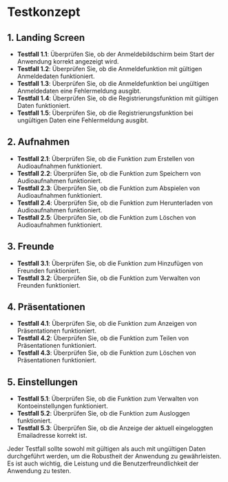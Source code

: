 # Testkonzept

## 1. Landing Screen
- **Testfall 1.1**: Überprüfen Sie, ob der Anmeldebildschirm beim Start der Anwendung korrekt angezeigt wird.
- **Testfall 1.2**: Überprüfen Sie, ob die Anmeldefunktion mit gültigen Anmeldedaten funktioniert.
- **Testfall 1.3**: Überprüfen Sie, ob die Anmeldefunktion bei ungültigen Anmeldedaten eine Fehlermeldung ausgibt.
- **Testfall 1.4**: Überprüfen Sie, ob die Registrierungsfunktion mit gültigen Daten funktioniert.
- **Testfall 1.5**: Überprüfen Sie, ob die Registrierungsfunktion bei ungültigen Daten eine Fehlermeldung ausgibt.

## 2. Aufnahmen
- **Testfall 2.1**: Überprüfen Sie, ob die Funktion zum Erstellen von Audioaufnahmen funktioniert.
- **Testfall 2.2**: Überprüfen Sie, ob die Funktion zum Speichern von Audioaufnahmen funktioniert.
- **Testfall 2.3**: Überprüfen Sie, ob die Funktion zum Abspielen von Audioaufnahmen funktioniert.
- **Testfall 2.4**: Überprüfen Sie, ob die Funktion zum Herunterladen von Audioaufnahmen funktioniert.
- **Testfall 2.5**: Überprüfen Sie, ob die Funktion zum Löschen von Audioaufnahmen funktioniert.

## 3. Freunde
- **Testfall 3.1**: Überprüfen Sie, ob die Funktion zum Hinzufügen von Freunden funktioniert.
- **Testfall 3.2**: Überprüfen Sie, ob die Funktion zum Verwalten von Freunden funktioniert.

## 4. Präsentationen
- **Testfall 4.1**: Überprüfen Sie, ob die Funktion zum Anzeigen von Präsentationen funktioniert.
- **Testfall 4.2**: Überprüfen Sie, ob die Funktion zum Teilen von Präsentationen funktioniert.
- **Testfall 4.3**: Überprüfen Sie, ob die Funktion zum Löschen von Präsentationen funktioniert.

## 5. Einstellungen
- **Testfall 5.1**: Überprüfen Sie, ob die Funktion zum Verwalten von Kontoeinstellungen funktioniert.
- **Testfall 5.2**: Überprüfen Sie, ob die Funktion zum Ausloggen funktioniert.
- **Testfall 5.3**: Überprüfen Sie, ob die Anzeige der aktuell eingeloggten Emailadresse korrekt ist.

Jeder Testfall sollte sowohl mit gültigen als auch mit ungültigen Daten durchgeführt werden, um die Robustheit der Anwendung zu gewährleisten. Es ist auch wichtig, die Leistung und die Benutzerfreundlichkeit der Anwendung zu testen.
